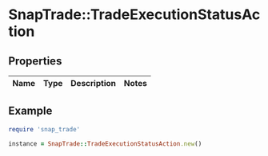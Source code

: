 # SnapTrade::TradeExecutionStatusAction

## Properties

| Name | Type | Description | Notes |
| ---- | ---- | ----------- | ----- |

## Example

```ruby
require 'snap_trade'

instance = SnapTrade::TradeExecutionStatusAction.new()
```

